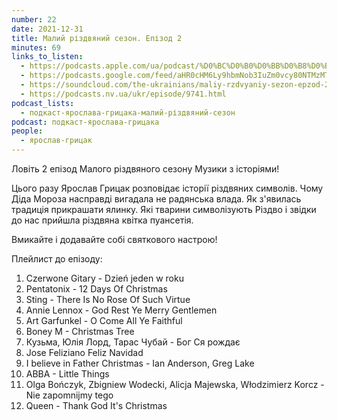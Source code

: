 ```yaml
---
number: 22
date: 2021-12-31
title: Малий різдвяний сезон. Епізод 2
minutes: 69
links_to_listen:
  - https://podcasts.apple.com/ua/podcast/%D0%BC%D0%B0%D0%BB%D0%B8%D0%B9-%D1%80%D1%96%D0%B7%D0%B4%D0%B2%D1%8F%D0%BD%D0%B8%D0%B9-%D1%81%D0%B5%D0%B7%D0%BE%D0%BD-%D0%B5%D0%BF%D1%96%D0%B7%D0%BE%D0%B4-2/id1546083745?i=1000546560880
  - https://podcasts.google.com/feed/aHR0cHM6Ly9hbmNob3IuZm0vcy80NTMzMTgxMC9wb2RjYXN0L3Jzcw/episode/NjBmYjRmNjItM2VlYy00MWI5LTg2ZDEtNjRkNWFlNjFkYWJm
  - https://soundcloud.com/the-ukrainians/maliy-rzdvyaniy-sezon-epzod-2?in=the-ukrainians/sets/muzykazist
  - https://podcasts.nv.ua/ukr/episode/9741.html
podcast_lists:
  - подкаст-ярослава-грицака-малий-різдвяний-сезон
podcast: подкаст-ярослава-грицака
people:
  - ярослав-грицак
---
```


Ловіть 2 епізод Малого різдвяного сезону Музики з історіями!

Цього разу Ярослав Грицак розповідає історії різдвяних символів. Чому Діда
Мороза насправді вигадала не радянська влада. Як з'явилась традиція прикрашати
ялинку. Які тварини символізують Різдво і звідки до нас прийшла різдвяна квітка
пуансетія.

Вмикайте і додавайте собі святкового настрою!

Плейлист до епізоду:

1. Czerwone Gitary - Dzień jeden w roku
1. Pentatonix - 12 Days Of Christmas
1. Sting - There Is No Rose Of Such Virtue
1. Annie Lennox - God Rest Ye Merry Gentlemen
1. Art Garfunkel - O Come All Ye Faithful
1. Boney M - Christmas Tree
1. Кузьма, Юлія Лорд, Тарас Чубай - Бог Ся рождає
1. Jose Feliziano Feliz Navidad
1. I believe in Father Christmas - Ian Anderson, Greg Lake
1. ABBA - Little Things
1. Olga Bończyk, Zbigniew Wodecki, Alicja Majewska, Włodzimierz Korcz - Nie zapomnijmy tego
1. Queen - Thank God It's Christmas
